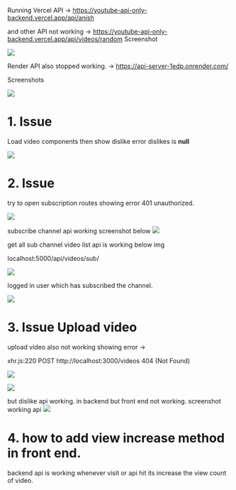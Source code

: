 
Running Vercel API -> https://youtube-api-only-backend.vercel.app/api/anish

and other API not working -> https://youtube-api-only-backend.vercel.app/api/videos/random
Screenshot

![](https://i.imgur.com/wooWwKB.png)


Render API also stopped working. -> https://api-server-1edp.onrender.com/

Screenshots 

![](https://i.imgur.com/43yXEMX.png)




# 1. Issue

Load video components then show dislike error dislikes is **null**

![](https://i.imgur.com/qBx7oYO.png)


# 2. Issue

try to open subscription routes showing error 401 unauthorized.

![](https://i.imgur.com/Ix9lpzm.png)


subscribe channel api working screenshot below
![](https://i.imgur.com/RPkx7ZF.png)


get all sub channel video list api is working below img

localhost:5000/api/videos/sub/

![](https://i.imgur.com/oSXr9Qd.png)



logged in user which has subscribed the channel.

![](https://i.imgur.com/rddcZQg.png)




# 3. Issue Upload video
upload video also not working showing error -> 

xhr.js:220  POST http://localhost:3000/videos 404 (Not Found)

![](https://i.imgur.com/HHsLgrC.png)



![](https://i.imgur.com/ZDnNXBx.png)



but dislike api working. in backend but front end not working.
screenshot working api
![](https://i.imgur.com/mOXemSf.png)




# 4. how to add view increase method in front end.
backend api is working whenever visit or api hit its increase the view count of video.

